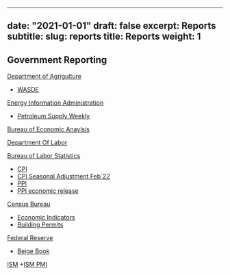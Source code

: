 
---
date: "2021-01-01"
draft: false
excerpt: Reports
subtitle:
slug: reports
title: Reports
weight: 1
---

## Government Reporting

[Department of Agrigulture](https://www.usda.gov/)<br>
+ [WASDE](https://www.usda.gov/oce/commodity/wasde)

[Energy Information Administration](https://www.eia.gov/)<br>
+ [Petroleum Supply Weekly](https://www.eia.gov/petroleum/supply/weekly/)

[Bureau of Economic Anaylsis](https://www.bea.gov/)<br>

[Department Of Labor](https://www.dol.gov/newsroom/economicdata)<br>

[Bureau of Labor Statistics](https://www.bls.gov)
+ [CPI](https://www.bls.gov/cpi/)
+ [CPI Seasonal Adjustment Feb`22](https://www.bls.gov/cpi/seasonal-adjustment/home.htm)
+ [PPI](https://www.bls.gov/ppi/)
+ [PPI economic release](https://www.bls.gov/news.release/ppi.nr0.htm)

[Census Bureau](https://www.census.gov)
+ [Economic Indicators](https://www.census.gov/economic-indicators/#retail_sales)
+ [Building Permits](https://www.census.gov/construction/nrc/index.html)

[Federal Reserve](https://www.federalreserve.gov/)
+ [Beige Book](https://www.federalreserve.gov/monetarypolicy/beigebook/default.htm)

[ISM](https://www.ismworld.org/supply-management-news-and-reports/reports/ism-report-on-business/)
+[ISM PMI](https://www.ismworld.org/supply-management-news-and-reports/reports/ism-report-on-business/)